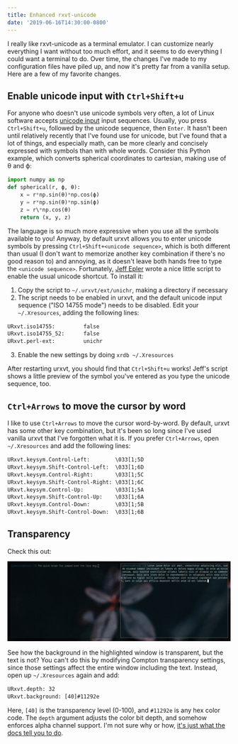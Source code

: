 ```yaml
---
title: Enhanced rxvt-unicode
date: '2019-06-16T14:30:00-0800'
---
```


I really like rxvt-unicode as a terminal emulator. I can customize nearly everything I want without
too much effort, and it seems to do everything I could want a terminal to do. Over time, the changes
I've made to my configuration files have piled up, and now it's pretty far from a vanilla setup.
Here are a few of my favorite changes.

## Enable unicode input with `Ctrl+Shift+u`

For anyone who doesn't use unicode symbols very often, a lot of Linux software accepts [unicode
input](https://en.wikipedia.org/wiki/Unicode) input sequences. Usually, you press `Ctrl+Shift+u`, followed by the unicode
sequence, then `Enter`. It hasn't been until relatively recently that I've found use for unicode,
but I've found that a lot of things, and especially math, can be more clearly and concisely
expressed with symbols than with whole words. Consider this Python example, which converts spherical
coordinates to cartesian, making use of θ and ϕ:

```python
import numpy as np
def spherical(r, ϕ, θ):
    x = r*np.sin(θ)*np.cos(ϕ)
    y = r*np.sin(θ)*np.sin(ϕ)
    z = r\*np.cos(θ)
    return (x, y, z)
```

The language is so much more expressive when you use all the symbols available to you! Anyway, by
default urxvt allows you to enter unicode symbols by pressing `Ctrl+Shift+<unicode sequence>`, which
is both different than usual (I don't want to memorize another key combination if there's no good
reason to) and annoying, as it doesn't leave both hands free to type the `<unicode sequence>`.
Fortunately, [Jeff Epler](https://emergent.unpythonic.net/01340900642) wrote a nice little script to
enable the usual unicode shortcut. To install it:

1. Copy the script to `~/.urxvt/ext/unichr`, making a directory if necessary
2. The script needs to be enabled in urxvt, and the default unicode input sequence ("ISO 14755
   mode") needs to be disabled. Edit your `~/.Xresources`, adding the following lines:

```txt
URxvt.iso14755:         false
URxvt.iso14755_52:      false
URxvt.perl-ext:         unichr
```

3. Enable the new settings by doing `xrdb ~/.Xresources`

After restarting urxvt, you should find that `Ctrl+Shift+u` works! Jeff's script shows a little
preview of the symbol you've entered as you type the unicode sequence, too.

## `Ctrl+Arrows` to move the cursor by word

I like to use `Ctrl+Arrows` to move the cursor word-by-word. By default, urxvt has some other key
combination, but it's been so long since I've used vanilla urxvt that I've forgotten what it is. If
you prefer `Ctrl+Arrows`, open `~/.Xresources` and add the following lines:

```txt
URxvt.keysym.Control-Left:        \033[1;5D
URxvt.keysym.Shift-Control-Left:  \033[1;6D
URxvt.keysym.Control-Right:       \033[1;5C
URxvt.keysym.Shift-Control-Right: \033[1;6C
URxvt.keysym.Control-Up:          \033[1;5A
URxvt.keysym.Shift-Control-Up:    \033[1;6A
URxvt.keysym.Control-Down:        \033[1;5B
URxvt.keysym.Shift-Control-Down:  \033[1;6B
```

## Transparency

Check this out:

![Transparency](ideal_transparency.png)

See how the background in the highlighted window is transparent, but the text is not? You can't do
this by modifying Compton transparency settings, since those settings affect the entire window
including the text. Instead, open up `~/.Xresources` again and add:

```txt
URxvt.depth: 32
URxvt.background: [40]#11292e
```

Here, `[40]` is the transparency level (0-100), and `#11292e` is any hex color code. The `depth`
argument adjusts the color bit depth, and somehow enforces alpha channel support. I'm not sure why
or how, [it's just what the docs tell you to do](https://linux.die.net/man/1/urxvt).
